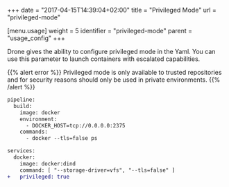 +++
date = "2017-04-15T14:39:04+02:00"
title = "Privileged Mode"
url = "privileged-mode"

[menu.usage]
  weight = 5
  identifier = "privileged-mode"
  parent = "usage_config"
+++

Drone gives the ability to configure privileged mode in the Yaml. You can use this parameter to launch containers with escalated capabilities.

{{% alert error %}}
Privileged mode is only available to trusted repositories and for security reasons should only be used in private environments.
{{% /alert %}}

```diff
pipeline:
  build:
    image: docker
    environment:
      - DOCKER_HOST=tcp://0.0.0.0:2375
    commands:
      - docker --tls=false ps

services:
  docker:
    image: docker:dind
    command: [ "--storage-driver=vfs", "--tls=false" ]
+   privileged: true
```
